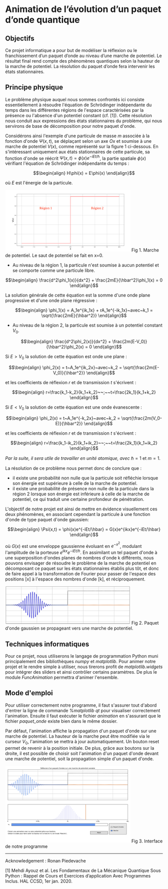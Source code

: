 # Animation de l’évolution d’un paquet d’onde quantique

## Objectifs
Ce projet informatique a pour but de modéliser la réflexion ou le franchissement d’un paquet d’onde au niveau d’une marche de potentiel. Le résultat final rend compte des phénomènes quantiques selon la hauteur de la marche de potentiel. La résolution du paquet d’onde fera intervenir les états stationnaires.

## Principe physique
Le problème physique auquel nous sommes confrontés ici consiste essentiellement à résoudre l'équation de Schrödinger indépendante du temps dans les différentes régions de l'espace caractérisées par la présence ou l'absence d'un potentiel constant (cf. [1]). Cette résolution nous conduit aux expressions des états stationnaires du problème, qui nous servirons de base de décomposition pour notre paquet d'onde.

Considérons ainsi l'exemple d'une particule de masse $m$ associée à la fonction d'onde $\Psi(x,t)$, se déplaçant selon un axe $Ox$ et soumise à une marche de potentiel $V(x)$, comme représenté sur la figure 1 ci-dessous. En s'intéressant uniquement aux états stationnaires de cette particule, sa fonction d'onde se réécrit 
$\Psi(x,t) = \phi(x)e^{-iEt/\hbar}$, la partie spatiale $\phi(x)$ vérifiant l'équation de Schrödinger indépendante du temps :

$$\begin{align}
H\phi(x) = E\phi(x)
\end{align}$$

où $E$ est l'énergie de la particule.

<img src="https://github.com/MaloBriend/wave_packet_simulation/blob/main/marche_potentiel.png" width="400" />
Fig 1. Marche de potentiel. Le saut de potentiel se fait en x=0.

- Au niveau de la région 1, la particule n'est soumise à aucun potentiel et se comporte comme une particule libre.

$$\begin{align}
\frac{d^2\phi_1(x)}{dx^2} + \frac{2mE}{\hbar^2}\phi_1(x) = 0
\end{align}$$

La solution générale de cette équation est la somme d'une onde plane progressive et d'une onde plane régressive :

$$\begin{align}
\phi_1(x) = A_1e^{ik_1x} + rA_1e^{-ik_1x}~avec~k_1 = \sqrt{\frac{2mE}{\hbar^2}}
\end{align}$$

- Au niveau de la région 2, la particule est soumise à un potentiel constant $V_0$.

$$\begin{align}
\frac{d^2\phi_2(x)}{dx^2} + \frac{2m(E-V_0)}{\hbar^2}\phi_2(x) = 0
\end{align}$$

Si $E > V_0$ la solution de cette équation est onde une plane :

$$\begin{align}
\phi_2(x) = t~A_1e^{ik_2x}~avec~k_2 = \sqrt{\frac{2m(E-V_0)}{\hbar^2}}
\end{align}$$

et les coefficients de réflexion $r$ et de transmission $t$ s'écrivent :

$$\begin{align}
r=\frac{k_1-k_2}{k_1+k_2}~~;~~t=\frac{2k_1}{k_1+k_2}
\end{align}$$

Si $E < V_0$ la solution de cette équation est une onde évanescente :

$$\begin{align}
\phi_2(x) = t~A_1e^{-k_2x}~avec~k_2 = \sqrt{\frac{2m(V_0-E)}{\hbar^2}}
\end{align}$$

et les coefficients de réflexion $r$ et de transmission $t$ s'écrivent :

$$\begin{align}
r=\frac{k_1-ik_2}{k_1+ik_2}~~;~~t=\frac{2k_1}{k_1+ik_2}
\end{align}$$

*Par la suite, il sera utile de travailler en unité atomique, avec* $\hbar = 1$ et $m = 1$.

La résolution de ce problème nous permet donc de conclure que :
- il existe une probabilité non nulle que la particule soit réfléchie lorsque son énergie est supérieure à celle de la marche de potentiel.
- il existe une probabilité de présence non nulle de la particule dans la région 2 lorsque son énergie est inférieure à celle de la marche de potentiel, ce qui traduit une certaine profondeur de pénétration.

L'objectif de notre projet est ainsi de mettre en évidence visuellement ces deux phénomènes, en associant cependant la particule à une fonction d'onde de type paquet d'onde gaussien:

$$\begin{align}
\Psi(x,t) = \phi(x)e^{-iEt/\hbar} = G(x)e^{ikx}e^{-iEt/\hbar}
\end{align}$$

où $G(x)$ est une enveloppe gaussienne évoluant en $e^{-x^2}$, modulant l'amplitude de la porteuse $e^{ikx}e^{-iEt/\hbar}$. En assimilant un tel paquet d'onde à une superposition d'ondes planes de nombres d'onde k différents, nous pouvons envisager de résoudre le problème de la marche de potentiel en décomposant ce paquet sur les états stationnaires établis plus tôt, et donc de faire appel à la transformation de Fourier pour passer de l'espace des positions [x] à l'espace des nombres d'onde [k], et réciproquement.

<img src="https://github.com/MaloBriend/wave_packet_simulation/blob/main/paquet.png" width="400" />
Fig 2. Paquet d'onde gaussien se propageant vers une marche de potentiel.

## Techniques informatiques

Pour ce projet, nous utiliserons le langage de programmation Python muni principalement des bibliothèques *numpy* et *matplotlib*. Pour animer notre projet et le rendre simple à utiliser, nous tirerons profit de *matplotlib.widgets* pour intégrer des sliders et ainsi contrôler certains paramètres. De plus le module *FuncAnimation* permettra d'animer l'ensemble.

## Mode d'emploi
Pour utiliser correctement notre programme, il faut s'assurer tout d'abord d'entrer la ligne de commande *\%matplotlib qt* pour visualiser correctement l'animation. Ensuite il faut exécuter le fichier *animation* en s'assurant que le fichier *paquet\_onde* existe bien dans le même dossier.

Par défaut, l'animation affiche la propagation d'un paquet d'onde sur une marche de potentiel. La hauteur de la marche peut être modifiée via le curseur $V_0$, l'animation se mettra à jour automatiquement. Un bouton reset permet de revenir à la position initiale. De plus, grâce aux boutons sur la droite, il est possible de choisir soit l'animation d'un paquet d'onde devant une marche de potentiel, soit la propagation simple d'un paquet d'onde.

<img src="https://github.com/MaloBriend/wave_packet_simulation/blob/main/interface.png" width="400" />
Fig 3. Interface de notre programme

---

Acknowledgement : Ronan Piedevache

[1] Mehdi Ayouz et al. Les Fondamentaux de La Mécanique Quantique Sous Python : Rappel de Cours et Exercices d’application Avec Programmes Inclus. HAL CCSD, 1er jan. 2020.

